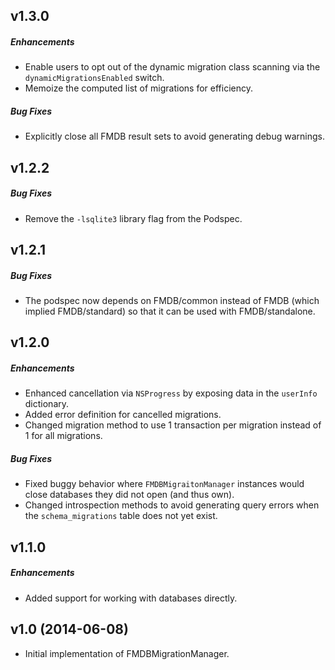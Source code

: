 ## v1.3.0

##### Enhancements

* Enable users to opt out of the dynamic migration class scanning via the `dynamicMigrationsEnabled` switch.
* Memoize the computed list of migrations for efficiency.

##### Bug Fixes

* Explicitly close all FMDB result sets to avoid generating debug warnings.

## v1.2.2

##### Bug Fixes

* Remove the `-lsqlite3` library flag from the Podspec.

## v1.2.1

##### Bug Fixes

* The podspec now depends on FMDB/common instead of FMDB (which implied FMDB/standard) so that it can be used with FMDB/standalone.

## v1.2.0

##### Enhancements

* Enhanced cancellation via `NSProgress` by exposing data in the `userInfo` dictionary.
* Added error definition for cancelled migrations.
* Changed migration method to use 1 transaction per migration instead of 1 for all migrations.

##### Bug Fixes

* Fixed buggy behavior where `FMDBMigraitonManager` instances would close databases they did not open (and thus own).
* Changed introspection methods to avoid generating query errors when the `schema_migrations` table does not yet exist.

## v1.1.0

##### Enhancements

* Added support for working with databases directly.

## v1.0 (2014-06-08)

* Initial implementation of FMDBMigrationManager.
